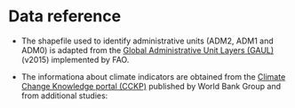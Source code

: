 # Data reference

* The shapefile used to identify administrative units (ADM2, ADM1 and ADM0) is adapted from the <a href="http://www.fao.org/geonetwork/srv/en/metadata.show?id=12691">Global Administrative Unit Layers (GAUL)</a> (v2015) implemented by FAO.

* The informationa about climate indicators are obtained from the <a href="https://climateknowledgeportal.worldbank.org">Climate Change Knowledge portal (CCKP)</a> published by World Bank Group and from additional studies: